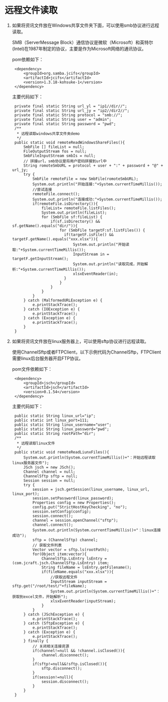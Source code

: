 # 远程文件读取
1. 如果将资讯文件放在Windows共享文件夹下面，可以使用smb协议进行远程读取。

    SMB（ServerMessage Block）通信协议是微软（Microsoft）和英特尔(Intel)在1987年制定的协议，主要是作为Microsoft网络的通讯协议。
    
    pom依赖如下：
    
        <dependency>
            <groupId>org.samba.jcifs</groupId>
            <artifactId>jcifs</artifactId>
            <version>1.3.18-kohsuke-1</version>
        </dependency>
        
    主要代码如下：

        private final static String url_yl = "ip1//dir//";
        private final static String url_jy = "ip2//dir2//";
        private final static String protocol = "smb://";
        private final static String user = "admin";
        private final static String password = "pwd";
        /**
         * 远程读取windows共享文件夹demo
         */
        public static void remoteReadWindowsShareFiles(){
            SmbFile [] fileList = null;
            FileOutputStream fos = null;
            SmbFileInputStream smbIs = null;
            // 拼接url，smb协议是将用户密码拼接到url中
            String romoteSmbURL = protocol + user + ":" + password + "@" + url_jy;
            try {
                SmbFile remoteFile = new SmbFile(romoteSmbURL);
                System.out.println("开始连接:"+System.currentTimeMillis());
                //尝试连接
                remoteFile.connect(); 
                System.out.println("连接成功:"+System.currentTimeMillis());
                if(remoteFile.isDirectory()){
                    fileList= remoteFile.listFiles();
                    System.out.println(fileList);
                    for (SmbFile sf:fileList) {
                        if(sf.isDirectory() && sf.getName().equals("dir/")){
                            for (SmbFile targetF:sf.listFiles()) {
                              if(targetF.isFile() && targetF.getName().equals("xxx.xlsx")){
                                  System.out.println("开始读取:"+System.currentTimeMillis());
                                  InputStream in = targetF.getInputStream();
                                  System.out.println("读取完成，开始解析:"+System.currentTimeMillis());
                                  xlsxEventReader(in);
                              }
                            }
                        }
                    }
                }
            } catch (MalformedURLException e) {
                e.printStackTrace();
            } catch (IOException e) {
                e.printStackTrace();
            } catch (Exception e) {
                e.printStackTrace();
            }
        }

2. 如果将资讯文件放在linux服务器上，可以使用sftp协议进行远程读取。

    使用ChannelSftp或者FTPClient，以下示例代码为ChannelSftp，FTPClient需要linux后台服务器开启FTP协议。

    pom文件依赖如下：
    
        <dependency>
            <groupId>jsch</groupId>
            <artifactId>jsch</artifactId>
            <version>0.1.54</version>
        </dependency>

    主要代码如下：

        public static String linux_url="ip";
        public static int linux_port=111;
        public static String linux_username="user";
        public static String linux_password="pwd";
        public static String rootPath="dir";
        /**
         * 远程读取linux文件
         */
        public static void remoteReadLiunxFiles(){
            System.out.println(System.currentTimeMillis()+"：开始远程读取linux服务器文件");
            JSch jsch = new JSch();
            Channel channel = null;
            ChannelSftp sftp = null;
            Session session = null;
            try {
                session = jsch.getSession(linux_username, linux_url, linux_port);
                session.setPassword(linux_password);
                Properties config = new Properties();
                config.put("StrictHostKeyChecking", "no");
                session.setConfig(config);
                session.connect();
                channel = session.openChannel("sftp");
                channel.connect();
                System.out.println(System.currentTimeMillis()+"：linux连接成功");
                sftp = (ChannelSftp) channel;
                // 获取文件列表
                Vector vector = sftp.ls(rootPath);
                for(Object item:vector){
                    ChannelSftp.LsEntry lsEntry = (com.jcraft.jsch.ChannelSftp.LsEntry) item;
                    String fileName = lsEntry.getFilename();
                    if(fileName.equals("xxx.xlsx")){
                        //获取远程文件
                        InputStream inputStream = sftp.get("/root/test/"+fileName);
                        System.out.println(System.currentTimeMillis()+"：获取到excel文件，开始解析");
                        xlsxEventReader(inputStream);
                    }
                }
            } catch (JSchException e) {
                e.printStackTrace();
            } catch (SftpException e) {
                e.printStackTrace();
            } catch (Exception e) {
                e.printStackTrace();
            } finally {
                // 关闭相关连接资源
                if(channel!=null && !channel.isClosed()){
                    channel.disconnect();
                }
                if(sftp!=null&&!sftp.isClosed()){
                    sftp.disconnect();
                }
                if(session!=null){
                    session.disconnect();
                }
            }
        }